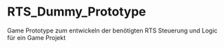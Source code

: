 # RTS_Dummy_Prototype
Game Prototype zum entwickeln der benötigten RTS Steuerung und Logic für ein Game Projekt
